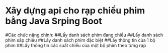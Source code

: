 # Xây dựng api cho rạp chiếu phim bằng Java Srping Boot
#Các chức năng chính:
##Lấy danh sách phim đang chiếu
##Lấy danh sách phim sắp chiếu
##Lấy danh sách phim đặc biệt
##Lấy thông tin của 1 bộ phim
##Lấy thông tin các suất chiếu của một bộ phim theo từng rạp
